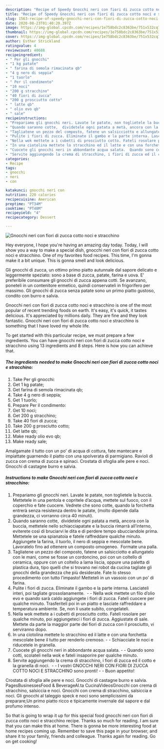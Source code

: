 ```yaml
---
description: "Recipe of Speedy Gnocchi neri con fiori di zucca cotto noci e stracchino"
title: "Recipe of Speedy Gnocchi neri con fiori di zucca cotto noci e stracchino"
slug: 1563-recipe-of-speedy-gnocchi-neri-con-fiori-di-zucca-cotto-noci-e-stracchino
date: 2020-08-23T01:40:20.397Z
image: https://img-global.cpcdn.com/recipes/1e758bdc2c8363be/751x532cq70/gnocchi-neri-con-fiori-di-zucca-cotto-noci-e-stracchino-recipe-main-photo.jpg
thumbnail: https://img-global.cpcdn.com/recipes/1e758bdc2c8363be/751x532cq70/gnocchi-neri-con-fiori-di-zucca-cotto-noci-e-stracchino-recipe-main-photo.jpg
cover: https://img-global.cpcdn.com/recipes/1e758bdc2c8363be/751x532cq70/gnocchi-neri-con-fiori-di-zucca-cotto-noci-e-stracchino-recipe-main-photo.jpg
author: Esther Strickland
ratingvalue: 4
reviewcount: 40688
recipeingredient:
- " Per gli gnocchi"
- "1 kg patate"
- " farina di semola rimacinata qb"
- "4 g nero di seppia"
- "1 tuorlo"
- " Per il condimento"
- "10 noci"
- "200 g stracchino"
- "40 fiori di zucca"
- "200 g prosciutto cotto"
- " latte qb"
- " olio evo qb"
- " sale"
recipeinstructions:
- "Prepariamo gli gnocchi neri. Lavate le patate, non toglietele la buccia. Mettetele in una pentola e copritele d’acqua, mettete sul fuoco, con il coperchio e fate cuocere. Vedrete che sono cotte, quando la forchetta entrerà senza resistenza dentro le patate, (molto dipende dalla grandezza, ci vorranno circa 40 minuti)."
- "Quando saranno cotte,  dividetele ogni patata a metà, ancora con la buccia, mettetele nello schiacciapatate e la buccia rimarrà all’interno, eviterete così di bruciarvi le dita e di perdere tempo sbucciandole prima. Mettetele se una spianatoia e fatele raffreddare qualche minuto. Aggiungete la farina, il tuorlo, il nero di seppia e mescolate bene. Lavoratelo fino ad ottenere un composto omogeneo.  Formate una palla."
- "Tagliatene un pezzo del composto, fatene un salsicciotto e allungatelo con le mani, come se fosse un cordoncino, poi con un coltello di ceramica, oppure con un coltello a lama liscia, oppure una paletta di plastica dura, tipo quelli che si trovano nei robot da cucina tagliate gli gnocchi della grandezza che più desiderate. Fate lo stesso procedimento con tutto l’impasto! Metteteli in un vassoio con un po’ di farina."
- "Pulite i fiori di zucca. Eliminate il gambo e la parte interna. Lasciateli interi, poi tagliate grossolanamente.   Nella wok mettete un filo d’olio evo e quando sarà caldo aggiungete i fiori di zucca. Fateli cuocere per qualche minuto. Trasferiteli poi in un piatto e lasciate raffreddare a temperatura ambiente. Se, non li usate subito, congelateli."
- "Nella wok mettete a i cubetti di prosciutto cotto. Fateli rosolare per qualche minuto, poi aggiungeteci i fiori di zucca. Aggiustate di sale. Mettete da parte la maggior parte dei fiori di zucca con il prosciutto, vi serviranno dopo."
- "In una ciotolina mettete lo stracchino ed il latte e con una forchetta mescolate bene il tutto per renderlo cremoso.  Schiacciate le noci e riducetele in granella."
- "Cuocete gli gnocchi neri in abbondante acqua salata.  Quando sono cotti, scolateli nella wok e fateli insaporire per qualche minuto."
- "Servite aggiungendo la crema di stracchino, i fiori di zucca ed il cotto e la granella di noci.   I vostri GNOCCHI NERI CON FIORI DI ZUCCA COTTO NOCI E STRACCHINO sono pronti!  Buon appetito!"
categories:
- Recipe
tags:
- gnocchi
- neri
- con

katakunci: gnocchi neri con 
nutrition: 220 calories
recipecuisine: American
preptime: "PT34M"
cooktime: "PT40M"
recipeyield: "4"
recipecategory: Dessert

---
```



![Gnocchi neri con fiori di zucca cotto noci e stracchino](https://img-global.cpcdn.com/recipes/1e758bdc2c8363be/751x532cq70/gnocchi-neri-con-fiori-di-zucca-cotto-noci-e-stracchino-recipe-main-photo.jpg)

Hey everyone, I hope you're having an amazing day today. Today, I will show you a way to make a special dish, gnocchi neri con fiori di zucca cotto noci e stracchino. One of my favorites food recipes. This time, I'm gonna make it a bit unique. This is gonna smell and look delicious.

Gli gnocchi di zucca, un ottimo primo piatto autunnale dal sapore delicato e leggermente speziato: sono a base di zucca, patate, farina e uova. E&#39; preferibile consumare gli gnocchi di zucca appena cotti. Se avanzano, poneteli in un contenitore ermetico, quindi conservateli in frigorifero per massimo. Gli gnocchi di zucca senza patate sono un primo piatto gustoso, condito con burro e salvia.

Gnocchi neri con fiori di zucca cotto noci e stracchino is one of the most popular of recent trending foods on earth. It's easy, it's quick, it tastes delicious. It's appreciated by millions daily. They are fine and they look fantastic. Gnocchi neri con fiori di zucca cotto noci e stracchino is something that I have loved my whole life.


To get started with this particular recipe, we must prepare a few ingredients. You can have gnocchi neri con fiori di zucca cotto noci e stracchino using 13 ingredients and 8 steps. Here is how you can achieve that.

<!--inarticleads1-->

##### The ingredients needed to make Gnocchi neri con fiori di zucca cotto noci e stracchino:

1. Take  Per gli gnocchi:
1. Get 1 kg patate;
1. Get  farina di semola rimacinata qb;
1. Take 4 g nero di seppia;
1. Get 1 tuorlo;
1. Prepare  Per il condimento:
1. Get 10 noci;
1. Get 200 g stracchino;
1. Take 40 fiori di zucca;
1. Take 200 g prosciutto cotto;
1. Get  latte qb;
1. Make ready  olio evo qb;
1. Make ready  sale;


Amalgamate il tutto con un po&#39; di acqua di cottura, fate mantecare e impiattate guarnendo il piatto con una spolverata di parmigiano. Ravioli di zucca con crema di zucca e spinaci. Crostata di sfoglia alle pere e noci. Gnocchi di castagne burro e salvia. 

<!--inarticleads2-->

##### Instructions to make Gnocchi neri con fiori di zucca cotto noci e stracchino:

1. Prepariamo gli gnocchi neri. Lavate le patate, non toglietele la buccia. Mettetele in una pentola e copritele d’acqua, mettete sul fuoco, con il coperchio e fate cuocere. Vedrete che sono cotte, quando la forchetta entrerà senza resistenza dentro le patate, (molto dipende dalla grandezza, ci vorranno circa 40 minuti).
1. Quando saranno cotte,  dividetele ogni patata a metà, ancora con la buccia, mettetele nello schiacciapatate e la buccia rimarrà all’interno, eviterete così di bruciarvi le dita e di perdere tempo sbucciandole prima. Mettetele se una spianatoia e fatele raffreddare qualche minuto. Aggiungete la farina, il tuorlo, il nero di seppia e mescolate bene. Lavoratelo fino ad ottenere un composto omogeneo.  Formate una palla.
1. Tagliatene un pezzo del composto, fatene un salsicciotto e allungatelo con le mani, come se fosse un cordoncino, poi con un coltello di ceramica, oppure con un coltello a lama liscia, oppure una paletta di plastica dura, tipo quelli che si trovano nei robot da cucina tagliate gli gnocchi della grandezza che più desiderate. Fate lo stesso procedimento con tutto l’impasto! Metteteli in un vassoio con un po’ di farina.
1. Pulite i fiori di zucca. Eliminate il gambo e la parte interna. Lasciateli interi, poi tagliate grossolanamente.  -  - Nella wok mettete un filo d’olio evo e quando sarà caldo aggiungete i fiori di zucca. Fateli cuocere per qualche minuto. Trasferiteli poi in un piatto e lasciate raffreddare a temperatura ambiente. Se, non li usate subito, congelateli.
1. Nella wok mettete a i cubetti di prosciutto cotto. Fateli rosolare per qualche minuto, poi aggiungeteci i fiori di zucca. Aggiustate di sale. Mettete da parte la maggior parte dei fiori di zucca con il prosciutto, vi serviranno dopo.
1. In una ciotolina mettete lo stracchino ed il latte e con una forchetta mescolate bene il tutto per renderlo cremoso. -  - Schiacciate le noci e riducetele in granella.
1. Cuocete gli gnocchi neri in abbondante acqua salata. -  - Quando sono cotti, scolateli nella wok e fateli insaporire per qualche minuto.
1. Servite aggiungendo la crema di stracchino, i fiori di zucca ed il cotto e la granella di noci.  -  - I vostri GNOCCHI NERI CON FIORI DI ZUCCA COTTO NOCI E STRACCHINO sono pronti! -  - Buon appetito!


Crostata di sfoglia alle pere e noci. Gnocchi di castagne burro e salvia. PagesBusinessesFood &amp; BeverageAl.ta CucinaVideosGnocchi con crema di stracchino, salsiccia e noci. Gnocchi con crema di stracchino, salsiccia e noci. Gli gnocchi al taleggio speck e noci sono semplicissimi da preparare;Un primo piatto ricco e tipicamente invernale dal sapore e dal profumo intenso. 

So that is going to wrap it up for this special food gnocchi neri con fiori di zucca cotto noci e stracchino recipe. Thanks so much for reading. I am sure that you can make this at home. There is gonna be more interesting food at home recipes coming up. Remember to save this page in your browser, and share it to your family, friends and colleague. Thanks again for reading. Go on get cooking!
